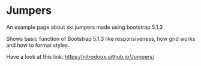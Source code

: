 # Jumpers
An example page about ski jumpers made using bootstrap 5.1.3

Shows basic function of Bootstrap 5.1.3 like responsiveness, how grid works and how to format styles.

Have a look at this link: https://nitrodoux.github.io/Jumpers/
